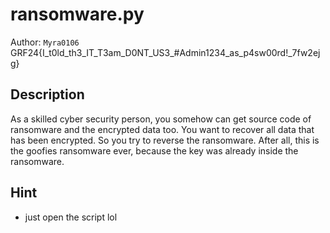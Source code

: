 # ransomware.py

Author: `Myra0106` 
<br>
GRF24{I_t0ld_th3_IT_T3am_D0NT_US3_#Admin1234_as_p4sw00rd!_7fw2ejg}

## Description

As a skilled cyber security person, you somehow can get source code of ransomware and the encrypted data too. You want to recover all data that has been encrypted. So you try to reverse the ransomware. After all, this is the goofies ransomware ever, because the key was already inside the ransomware.

## Hint

- just open the script lol